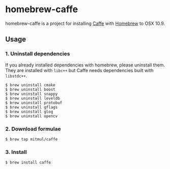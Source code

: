 homebrew-caffe
==============

homebrew-caffe is a project for installing [Caffe][] with [Homebrew][homebrew] to OSX 10.9.

## Usage

### 1. Uninstall dependencies

If you already installed dependencies with homebrew, please uninstall them. They are installed with `libc++` but Caffe needs dependencies built with `libstdc++`.

	$ brew uninstall cmake
	$ brew uninstall boost
	$ brew uninstall snappy
	$ brew uninstall leveldb
	$ brew uninstall protobuf
	$ brew uninstall gflags
	$ brew uninstall glog
	$ brew uninstall opencv

### 2. Download formulae

	$ brew tap mitmul/caffe

### 3. Install

	$ brew install caffe

[caffe]:https://github.com/BVLC/caffe
[homebrew]:http://mxcl.github.com/homebrew/

